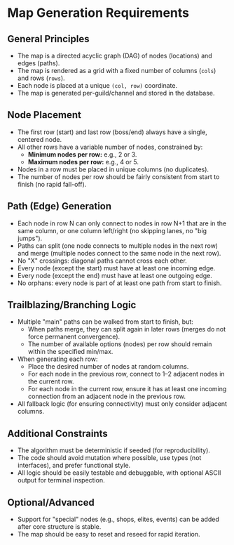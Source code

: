 # Map Generation Requirements

## General Principles

- The map is a directed acyclic graph (DAG) of nodes (locations) and edges (paths).
- The map is rendered as a grid with a fixed number of columns (`cols`) and rows (`rows`).
- Each node is placed at a unique `(col, row)` coordinate.
- The map is generated per-guild/channel and stored in the database.

## Node Placement

- The first row (start) and last row (boss/end) always have a single, centered node.
- All other rows have a variable number of nodes, constrained by:
  - **Minimum nodes per row:** e.g., 2 or 3.
  - **Maximum nodes per row:** e.g., 4 or 5.
- Nodes in a row must be placed in unique columns (no duplicates).
- The number of nodes per row should be fairly consistent from start to finish (no rapid fall-off).

## Path (Edge) Generation

- Each node in row N can only connect to nodes in row N+1 that are in the same column, or one column left/right (no skipping lanes, no "big jumps").
- Paths can split (one node connects to multiple nodes in the next row) and merge (multiple nodes connect to the same node in the next row).
- No "X" crossings: diagonal paths cannot cross each other.
- Every node (except the start) must have at least one incoming edge.
- Every node (except the end) must have at least one outgoing edge.
- No orphans: every node is part of at least one path from start to finish.

## Trailblazing/Branching Logic

- Multiple "main" paths can be walked from start to finish, but:
  - When paths merge, they can split again in later rows (merges do not force permanent convergence).
  - The number of available options (nodes) per row should remain within the specified min/max.
- When generating each row:
  - Place the desired number of nodes at random columns.
  - For each node in the previous row, connect to 1–2 adjacent nodes in the current row.
  - For each node in the current row, ensure it has at least one incoming connection from an adjacent node in the previous row.
- All fallback logic (for ensuring connectivity) must only consider adjacent columns.

## Additional Constraints

- The algorithm must be deterministic if seeded (for reproducibility).
- The code should avoid mutation where possible, use types (not interfaces), and prefer functional style.
- All logic should be easily testable and debuggable, with optional ASCII output for terminal inspection.

## Optional/Advanced

- Support for "special" nodes (e.g., shops, elites, events) can be added after core structure is stable.
- The map should be easy to reset and reseed for rapid iteration. 
